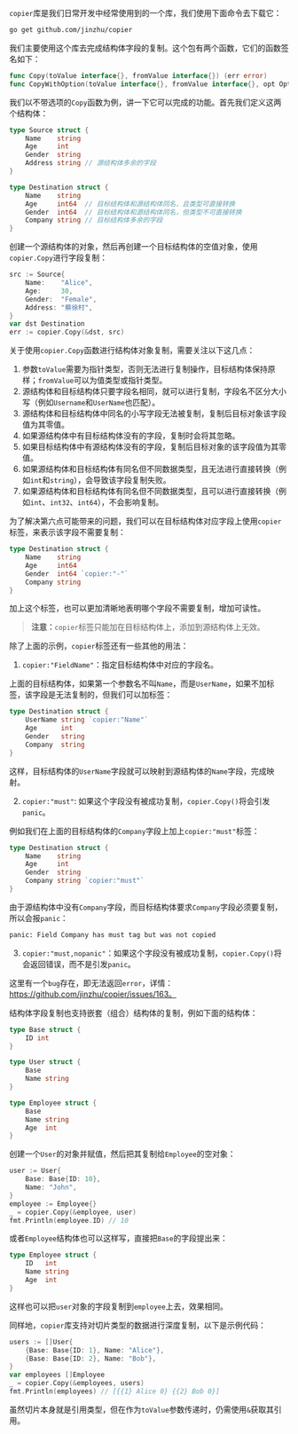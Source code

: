 `copier`库是我们日常开发中经常使用到的一个库，我们使用下面命令去下载它：

```sh
go get github.com/jinzhu/copier
```

我们主要使用这个库去完成结构体字段的复制。这个包有两个函数，它们的函数签名如下：

```go
func Copy(toValue interface{}, fromValue interface{}) (err error)
func CopyWithOption(toValue interface{}, fromValue interface{}, opt Option) (err error)
```

我们以不带选项的`Copy`函数为例，讲一下它可以完成的功能。首先我们定义这两个结构体：

```go
type Source struct {
	Name    string
	Age     int
	Gender  string
	Address string // 源结构体多余的字段
}

type Destination struct {
	Name    string
	Age     int64  // 目标结构体和源结构体同名，且类型可直接转换
	Gender  int64  // 目标结构体和源结构体同名，但类型不可直接转换
	Company string // 目标结构体多余的字段
}
```

创建一个源结构体的对象，然后再创建一个目标结构体的空值对象，使用`copier.Copy`进行字段复制：
```go
src := Source{
	Name:    "Alice",
	Age:     30,
	Gender:  "Female",
	Address: "蔡徐村",
}
var dst Destination
err := copier.Copy(&dst, src)
```

关于使用`copier.Copy`函数进行结构体对象复制，需要关注以下这几点：

1. 参数`toValue`需要为指针类型，否则无法进行复制操作，目标结构体保持原样；`fromValue`可以为值类型或指针类型。
2. 源结构体和目标结构体只要字段名相同，就可以进行复制，字段名不区分大小写（例如`Username`和`UserName`也匹配）。
3. 源结构体和目标结构体中同名的小写字段无法被复制，复制后目标对象该字段值为其零值。
4. 如果源结构体中有目标结构体没有的字段，复制时会将其忽略。
5. 如果目标结构体中有源结构体没有的字段，复制后目标对象的该字段值为其零值。
6. 如果源结构体和目标结构体有同名但不同数据类型，且无法进行直接转换（例如`int`和`string`），会导致该字段复制失败。
7. 如果源结构体和目标结构体有同名但不同数据类型，且可以进行直接转换（例如`int`、`int32`、`int64`），不会影响复制。

为了解决第六点可能带来的问题，我们可以在目标结构体对应字段上使用`copier`标签，来表示该字段不需要复制：

```go
type Destination struct {
	Name    string
	Age     int64
	Gender  int64 `copier:"-"`
	Company string
}
```

加上这个标签，也可以更加清晰地表明哪个字段不需要复制，增加可读性。

> **注意：**`copier`标签只能加在目标结构体上，添加到源结构体上无效。

除了上面的示例，`copier`标签还有一些其他的用法：

1. `copier:"FieldName"`：指定目标结构体中对应的字段名。

上面的目标结构体，如果第一个参数名不叫`Name`，而是`UserName`，如果不加标签，该字段是无法复制的，但我们可以加标签：

```go
type Destination struct {
	UserName string `copier:"Name"`
	Age      int
	Gender   string
	Company  string
}
```

这样，目标结构体的`UserName`字段就可以映射到源结构体的`Name`字段，完成映射。

2. `copier:"must"`: 如果这个字段没有被成功复制，`copier.Copy()`将会引发`panic`。

例如我们在上面的目标结构体的`Company`字段上加上`copier:"must"`标签：

```go
type Destination struct {
	Name    string
	Age     int
	Gender  string
	Company string `copier:"must"`
}
```

由于源结构体中没有`Company`字段，而目标结构体要求`Company`字段必须要复制，所以会报`panic`：

```sh
panic: Field Company has must tag but was not copied
```

3. `copier:"must,nopanic"`：如果这个字段没有被成功复制，`copier.Copy()`将会返回错误，而不是引发`panic`。

这里有一个`bug`存在，即无法返回`error`，详情：https://github.com/jinzhu/copier/issues/163。

结构体字段复制也支持嵌套（组合）结构体的复制，例如下面的结构体：

```go
type Base struct {
	ID int
}

type User struct {
	Base
	Name string
}

type Employee struct {
	Base
	Name string
	Age  int
}
```

创建一个`User`的对象并赋值，然后把其复制给`Employee`的空对象：

```go
user := User{
	Base: Base{ID: 10},
	Name: "John",
}
employee := Employee{}
_ = copier.Copy(&employee, user)
fmt.Println(employee.ID) // 10
```

或者`Employee`结构体也可以这样写，直接把`Base`的字段提出来：

```go
type Employee struct {
	ID   int
	Name string
	Age  int
}
```

这样也可以把`user`对象的字段复制到`employee`上去，效果相同。

同样地，`copier`库支持对切片类型的数据进行深度复制，以下是示例代码：

```go
users := []User{
	{Base: Base{ID: 1}, Name: "Alice"},
	{Base: Base{ID: 2}, Name: "Bob"},
}
var employees []Employee
_ = copier.Copy(&employees, users)
fmt.Println(employees) // [{{1} Alice 0} {{2} Bob 0}]
```

虽然切片本身就是引用类型，但在作为`toValue`参数传递时，仍需使用`&`获取其引用。
